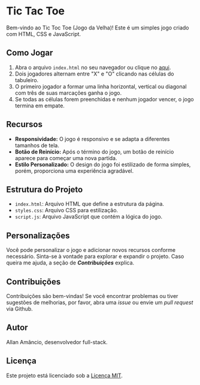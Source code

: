 # Tic Tac Toe
Bem-vindo ao Tic Toc Toe (Jogo da Velha)! Este é um simples jogo criado com HTML, CSS e JavaScript.

## Como Jogar

1. Abra o arquivo `index.html` no seu navegador ou clique no [aqui](https://allansmithll.github.io/tic-tac-toe/).
2. Dois jogadores alternam entre "X" e "O" clicando nas células do tabuleiro.
3. O primeiro jogador a formar uma linha horizontal, vertical ou diagonal com três de suas marcações ganha o jogo.
4. Se todas as células forem preenchidas e nenhum jogador vencer, o jogo termina em empate.

## Recursos

- **Responsividade:** O jogo é responsivo e se adapta a diferentes tamanhos de tela.
- **Botão de Reinício:** Após o término do jogo, um botão de reinício aparece para começar uma nova partida.
- **Estilo Personalizado:** O design do jogo foi estilizado de forma simples, porém, proporciona uma experiência agradável.

## Estrutura do Projeto

- `index.html`: Arquivo HTML que define a estrutura da página.
- `styles.css`: Arquivo CSS para estilização.
- `script.js`: Arquivo JavaScript que contém a lógica do jogo.

## Personalizações

Você pode personalizar o jogo e adicionar novos recursos conforme necessário. Sinta-se à vontade para explorar e expandir o projeto. Caso queira me ajuda, a seção de ***Contribuições*** explica.

## Contribuições

Contribuições são bem-vindas! Se você encontrar problemas ou tiver sugestões de melhorias, por favor, abra uma *issue* ou envie um *pull request* via Github.

## Autor

Allan Amâncio, desenvolvedor full-stack.

## Licença

Este projeto está licenciado sob a [Licença MIT](LICENSE).